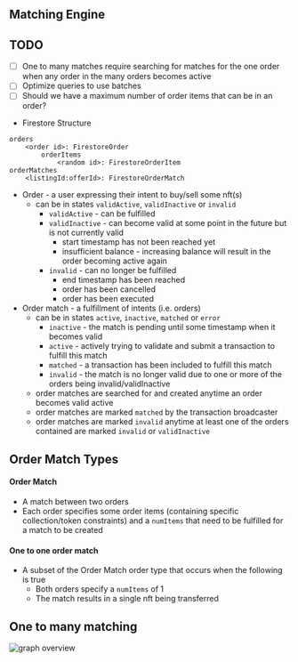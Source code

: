 

## Matching Engine

## TODO
- [ ] One to many matches require searching for matches for the one order when any order in the many orders becomes active
- [ ] Optimize queries to use batches
- [ ] Should we have a maximum number of order items that can be in an order?

* Firestore Structure
```
orders
    <order id>: FirestoreOrder
        orderItems
            <random id>: FirestoreOrderItem
orderMatches
    <listingId:offerId>: FirestoreOrderMatch
```

* Order - a user expressing their intent to buy/sell some nft(s)
    * can be in states `validActive`, `validInactive` or `invalid`
        * `validActive` - can be fulfilled
        * `validInactive` - can become valid at some point in the future but is not currently valid
            * start timestamp has not been reached yet
            * insufficient balance - increasing balance will result in the order becoming active again
        * `invalid` - can no longer be fulfilled
            * end timestamp has been reached
            * order has been cancelled
            * order has been executed
* Order match - a fulfillment of intents (i.e. orders)
    * can be in states `active`, `inactive`, `matched` or `error`
        * `inactive` - the match is pending until some timestamp when it becomes valid
        * `active` - actively trying to validate and submit a transaction to fulfill this match
        * `matched` - a transaction has been included to fulfill this match
        * `invalid` - the match is no longer valid due to one or more of the orders being invalid/validInactive
    * order matches are searched for and created anytime an order becomes valid active
    * order matches are marked `matched` by the transaction broadcaster 
    * order matches are marked `invalid` anytime at least one of the orders contained are marked `invalid` or `validInactive`

## Order Match Types
#### Order Match 
* A match between two orders
* Each order specifies some order items (containing specific collection/token constraints) and a `numItems` that need to be fulfilled for a match to be created

#### One to one order match 
* A subset of the Order Match order type that occurs when the following is true
    * Both orders specify a `numItems` of 1
    * The match results in a single nft being transferred


## One to many matching
![graph overview](https://github.com/mavriklabs/functions/blob/joe/one-to-many-search/assets/graph-overview.png)
